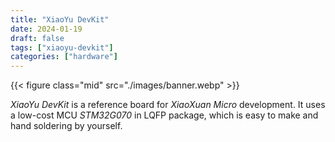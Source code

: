 ```yaml
---
title: "XiaoYu DevKit"
date: 2024-01-19
draft: false
tags: ["xiaoyu-devkit"]
categories: ["hardware"]
---
```


{{< figure class="mid" src="./images/banner.webp" >}}

_XiaoYu DevKit_ is a reference board for _XiaoXuan Micro_ development.
It uses a low-cost MCU _STM32G070_ in LQFP package, which is easy to make and
hand soldering by yourself.